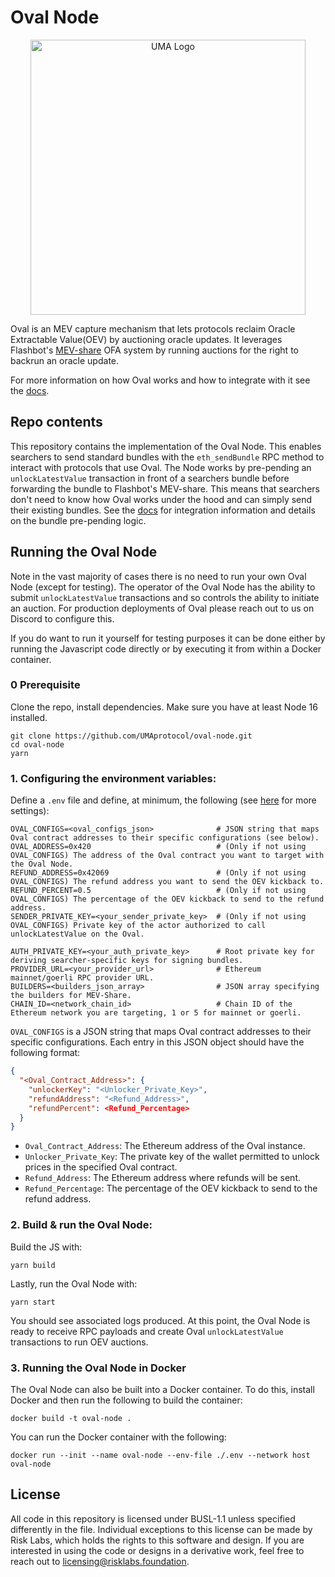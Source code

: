 # Oval Node

<p align="center">
  <img alt="UMA Logo" src="https://i.imgur.com/fSkkK5M.png" width="440">
</p>

Oval is an MEV capture mechanism that lets protocols reclaim Oracle Extractable Value(OEV) by auctioning oracle updates. It leverages Flashbot's [MEV-share](https://docs.flashbots.net/flashbots-protect/mev-share) OFA system by running auctions for the right to backrun an oracle update.

For more information on how Oval works and how to integrate with it see the [docs](https://docs.oval.xyz/).

## Repo contents

This repository contains the implementation of the Oval Node. This enables searchers to send standard bundles with the `eth_sendBundle` RPC method to interact with protocols that use Oval. The Node works by pre-pending an `unlockLatestValue` transaction in front of a searchers bundle before forwarding the bundle to Flashbot's MEV-share. This means that searchers don't need to know how Oval works under the hood and can simply send their existing bundles. See the [docs](https://docs.oval.xyz/for-searchers/getting-started) for integration information and details on the bundle pre-pending logic.

## Running the Oval Node

Note in the vast majority of cases there is no need to run your own Oval Node (except for testing). The operator of the Oval Node has the ability to submit `unlockLatestValue` transactions and so controls the ability to initiate an auction. For production deployments of Oval please reach out to us on Discord to configure this.

If you do want to run it yourself for testing purposes it can be done either by running the Javascript code directly or by executing it from within a Docker container.

### 0 Prerequisite

Clone the repo, install dependencies. Make sure you have at least Node 16 installed.

```
git clone https://github.com/UMAprotocol/oval-node.git
cd oval-node
yarn
```

### 1. Configuring the environment variables:

Define a `.env` file and define, at minimum, the following (see [here](./src/lib/env.ts) for more settings):

```
OVAL_CONFIGS=<oval_configs_json>              # JSON string that maps Oval contract addresses to their specific configurations (see below).
OVAL_ADDRESS=0x420                            # (Only if not using OVAL_CONFIGS) The address of the Oval contract you want to target with the Oval Node.
REFUND_ADDRESS=0x42069                        # (Only if not using OVAL_CONFIGS) The refund address you want to send the OEV kickback to.
REFUND_PERCENT=0.5                            # (Only if not using OVAL_CONFIGS) The percentage of the OEV kickback to send to the refund address.
SENDER_PRIVATE_KEY=<your_sender_private_key>  # (Only if not using OVAL_CONFIGS) Private key of the actor authorized to call unlockLatestValue on the Oval.

AUTH_PRIVATE_KEY=<your_auth_private_key>      # Root private key for deriving searcher-specific keys for signing bundles.
PROVIDER_URL=<your_provider_url>              # Ethereum mainnet/goerli RPC provider URL.
BUILDERS=<builders_json_array>                # JSON array specifying the builders for MEV-Share.
CHAIN_ID=<network_chain_id>                   # Chain ID of the Ethereum network you are targeting, 1 or 5 for mainnet or goerli.
```

`OVAL_CONFIGS` is a JSON string that maps Oval contract addresses to their specific configurations. Each entry in this JSON object should have the following format:

```json
{
  "<Oval_Contract_Address>": {
    "unlockerKey": "<Unlocker_Private_Key>",
    "refundAddress": "<Refund_Address>",
    "refundPercent": <Refund_Percentage>
  }
}
```

- `Oval_Contract_Address`: The Ethereum address of the Oval instance.
- `Unlocker_Private_Key`: The private key of the wallet permitted to unlock prices in the specified Oval contract.
- `Refund_Address`: The Ethereum address where refunds will be sent.
- `Refund_Percentage`: The percentage of the OEV kickback to send to the refund address.

### 2. Build & run the Oval Node:

Build the JS with:

```
yarn build
```

Lastly, run the Oval Node with:

```
yarn start
```

You should see associated logs produced. At this point, the Oval Node is ready to receive RPC payloads and create Oval `unlockLatestValue` transactions to run OEV auctions.

### 3. Running the Oval Node in Docker

The Oval Node can also be built into a Docker container. To do this, install Docker and then run the following to build the container:

```
docker build -t oval-node .
```

You can run the Docker container with the following:

```
docker run --init --name oval-node --env-file ./.env --network host oval-node
```

## License

All code in this repository is licensed under BUSL-1.1 unless specified differently in the file. Individual exceptions to this license can be made by Risk Labs, which holds the rights to this software and design. If you are interested in using the code or designs in a derivative work, feel free to reach out to licensing@risklabs.foundation.
